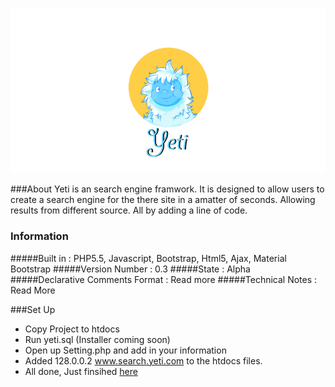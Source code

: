 
![YETI](https://github.com/RobertJGabriel/Yeti/blob/gh-pages/assests/img/banner/headerYeti.png "Yeti")


###About
Yeti is an search engine framwork. It is designed to allow users to create a search engine for the there site in a amatter of seconds. Allowing results from different source. All by adding a line of code.


### Information
#####Built in : PHP5.5, Javascript, Bootstrap, Html5, Ajax, Material Bootstrap
#####Version Number : 0.3
#####State : Alpha
#####Declarative Comments Format : Read more
#####Technical Notes : Read More



###Set Up
- Copy Project to htdocs
- Run yeti.sql (Installer coming soon)
- Open up Setting.php and add in your information
- Added 128.0.0.2 www.search.yeti.com to the htdocs files.
- All done, Just finsihed [here](http://www.search.yeti.com)
